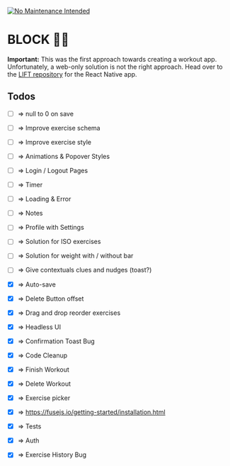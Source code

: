 [![No Maintenance Intended](http://unmaintained.tech/badge.svg)](http://unmaintained.tech/)
# BLOCK 💪💾
**Important:** This was the first approach towards creating a workout app. Unfortunately, a web-only solution is not the right approach. Head over to the [LIFT repository](https://github.com/michaelheckmann/lift) for the React Native app.

## Todos

- [ ] => null to 0 on save
- [ ] => Improve exercise schema
- [ ] => Improve exercise style
- [ ] => Animations & Popover Styles
- [ ] => Login / Logout Pages

- [ ] => Timer

- [ ] => Loading & Error

- [ ] => Notes

- [ ] => Profile with Settings

- [ ] => Solution for ISO exercises
- [ ] => Solution for weight with / without bar
- [ ] => Give contextuals clues and nudges (toast?)

- [X] => Auto-save
- [X] => Delete Button offset
- [X] => Drag and drop reorder exercises
- [X] => Headless UI
- [X] => Confirmation Toast Bug
- [X] => Code Cleanup
- [X] => Finish Workout
- [X] => Delete Workout
- [X] => Exercise picker
- [X] => https://fusejs.io/getting-started/installation.html
- [X] => Tests
- [X] => Auth
- [X] => Exercise History Bug
